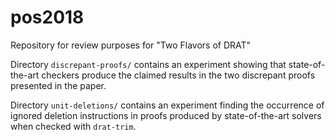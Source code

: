 # pos2018
Repository for review purposes for "Two Flavors of DRAT"

Directory `discrepant-proofs/` contains an experiment showing that state-of-the-art checkers produce the claimed results in the two discrepant proofs presented in the paper.

Directory `unit-deletions/` contains an experiment finding the occurrence of ignored deletion instructions in proofs produced by state-of-the-art solvers when checked with `drat-trim`.

